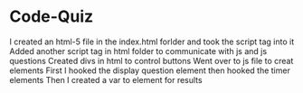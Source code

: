 # Code-Quiz
I created an html-5 file in the index.html forlder and took the script tag into it
Added another script tag in html folder to communicate with js and js questions
Created divs in html to control buttons
Went over to js file to creat elements
First I hooked the display question element then hooked the timer elements 
Then I created a var to element for results
